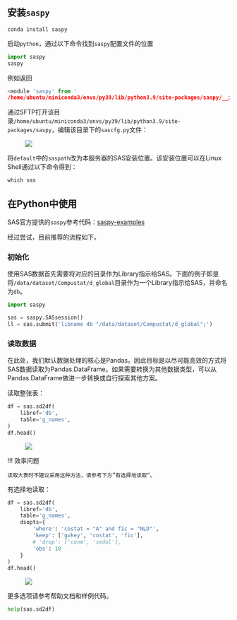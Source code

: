 ## 安装`saspy`

```shell
conda install saspy
```

启动`python`，通过以下命令找到`saspy`配置文件的位置

```python
import saspy
saspy
```

例如返回

```python
<module 'saspy' from '
/home/ubuntu/miniconda3/envs/py39/lib/python3.9/site-packages/saspy/__init__.py'>
```

通过SFTP打开该目录`/home/ubuntu/miniconda3/envs/py39/lib/python3.9/site-packages/saspy`，编辑该目录下的`sascfg.py`文件：

<figure><img src="/assets/sas-py-config.png"></figure>

将`default`中的`saspath`改为本服务器的SAS安装位置。该安装位置可以在Linux Shell通过以下命令得到：

```shell
which sas
```

## 在Python中使用

SAS官方提供的`saspy`参考代码：[saspy-examples](https://github.com/sassoftware/saspy-examples/)

经过尝试，目前推荐的流程如下。

### 初始化

使用SAS数据首先需要将对应的目录作为Library指示给SAS。下面的例子即是将`/data/dataset/Compustat/d_global`目录作为一个Library指示给SAS，并命名为`db`。

```python
import saspy

sas = saspy.SASsession()
ll = sas.submit('libname db "/data/dataset/Compustat/d_global";')
```

### 读取数据

在此处，我们默认数据处理的核心是Pandas。因此目标是以尽可能高效的方式将SAS数据读取为Pandas.DataFrame。如果需要转换为其他数据类型，可以从Pandas.DataFrame做进一步转换或自行探索其他方案。

读取整张表：

```python
df = sas.sd2df(
    libref='db', 
    table='g_names', 
)
df.head()
```

<figure><img src="/assets/sas-py-read-simple.png"></figure>

!!! 效率问题

	读取大表时不建议采用这种方法，请参考下方”有选择地读取“。

有选择地读取：

```python
df = sas.sd2df(
    libref='db', 
    table='g_names', 
    dsopts={
        'where': 'costat = "A" and fic = "NLD"', 
        'keep': ['gvkey', 'costat', 'fic'],
        # 'drop': ['conm', 'sedol'],
        'obs': 10
    }
)
df.head()
```

<figure><img src="/assets/sas-py-read-filter.png"></figure>

更多选项请参考帮助文档和样例代码。

```python
help(sas.sd2df)
```

